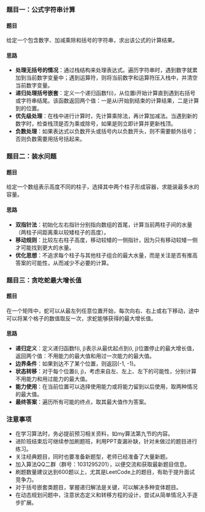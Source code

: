 ### 题目一：公式字符串计算

#### 题目

给定一个包含数字、加减乘除和括号的字符串，求出该公式的计算结果。

#### 思路

- **处理无括号的情况**：通过栈结构来处理表达式。遍历字符串时，遇到数字就累加到当前数字变量中；遇到运算符，则将当前数字和运算符压入栈中，并清空当前数字变量。
- **递归处理括号嵌套**：定义一个递归函数f(i)，从位置i开始计算直到遇到右括号或字符串结尾。该函数返回两个值：一是从i开始到结束的计算结果，二是计算到的位置。
- **优先级处理**：在栈中进行计算时，先计算乘除法，再计算加减法。当遇到新的数字时，检查栈顶是否为乘或除号，如果是则立即计算并更新栈顶。
- **负数处理**：如果表达式以负数开头或括号内以负数开头，则不需要额外括号；否则负数需要用括号括起来。

### 题目二：装水问题

#### 题目

给定一个数组表示高度不同的柱子，选择其中两个柱子形成容器，求能装最多水的容量。

#### 思路

- **双指针法**：初始化左右指针分别指向数组的首尾，计算当前两柱子间的水量（两柱子间距离乘以较矮柱子的高度）。
- **移动规则**：比较左右柱子高度，移动较矮的一侧指针，因为只有移动较矮一侧才可能找到更大的水量。
- **优化思想**：不追求每个柱子与其他柱子组合的最大水量，而是关注是否有推高答案的可能性，从而减少不必要的计算。

### 题目三：贪吃蛇最大增长值

#### 题目

在一个矩阵中，蛇可以从最左列任意位置开始，每次向右、右上或右下移动，途中可以将某个格子的数值取反一次，求蛇能够获得的最大增长值。

#### 思路

- **递归定义**：定义递归函数f(i, j)表示从最优起点到(i, j)位置停止的最大增长值，返回两个值：不用能力的最大值和用过一次能力的最大值。
- **边界条件**：如果到达不了某个位置，则返回(-1, -1)。
- **状态转移**：对于每个位置(i, j)，考虑来自左、左上、左下的可能性，分别计算不用能力和用过能力的最大值。
- **能力使用**：在当前位置可以选择使用能力或将能力留到以后使用，取两种情况的最大值。
- **最终答案**：遍历所有可能的终点，取其最大值作为答案。

### 注意事项

- 在学习算法时，务必提前预习相关资料，如my算法第九节的内容。
- 进阶班结束后可继续参加刷题班，利用PPT查漏补缺，针对未做过的题目进行练习。
- 关注经典题目，同时也要准备新题型，老师已经准备了大量新题。
- 加入算法QQ二群（群号：1031295201），以便交流和获取最新题目信息。
- 刷题数量建议达到600题以上，尤其是LeetCode上的题目，有助于提升面试竞争力。
- 对于括号嵌套类题目，掌握递归解法是关键，可以解决多种变体题目。
- 在动态规划问题中，注意状态定义和转移方程的设计，尝试从简单情况入手逐步扩展。